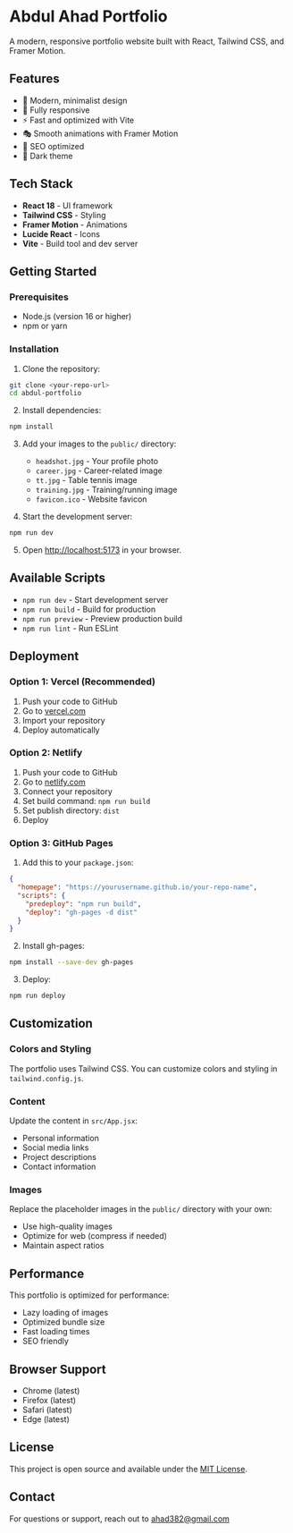 # Abdul Ahad Portfolio

A modern, responsive portfolio website built with React, Tailwind CSS, and Framer Motion.

## Features

- 🎨 Modern, minimalist design
- 📱 Fully responsive
- ⚡ Fast and optimized with Vite
- 🎭 Smooth animations with Framer Motion
- 🎯 SEO optimized
- 🌙 Dark theme

## Tech Stack

- **React 18** - UI framework
- **Tailwind CSS** - Styling
- **Framer Motion** - Animations
- **Lucide React** - Icons
- **Vite** - Build tool and dev server

## Getting Started

### Prerequisites

- Node.js (version 16 or higher)
- npm or yarn

### Installation

1. Clone the repository:
```bash
git clone <your-repo-url>
cd abdul-portfolio
```

2. Install dependencies:
```bash
npm install
```

3. Add your images to the `public/` directory:
   - `headshot.jpg` - Your profile photo
   - `career.jpg` - Career-related image
   - `tt.jpg` - Table tennis image
   - `training.jpg` - Training/running image
   - `favicon.ico` - Website favicon

4. Start the development server:
```bash
npm run dev
```

5. Open [http://localhost:5173](http://localhost:5173) in your browser.

## Available Scripts

- `npm run dev` - Start development server
- `npm run build` - Build for production
- `npm run preview` - Preview production build
- `npm run lint` - Run ESLint

## Deployment

### Option 1: Vercel (Recommended)

1. Push your code to GitHub
2. Go to [vercel.com](https://vercel.com)
3. Import your repository
4. Deploy automatically

### Option 2: Netlify

1. Push your code to GitHub
2. Go to [netlify.com](https://netlify.com)
3. Connect your repository
4. Set build command: `npm run build`
5. Set publish directory: `dist`
6. Deploy

### Option 3: GitHub Pages

1. Add this to your `package.json`:
```json
{
  "homepage": "https://yourusername.github.io/your-repo-name",
  "scripts": {
    "predeploy": "npm run build",
    "deploy": "gh-pages -d dist"
  }
}
```

2. Install gh-pages:
```bash
npm install --save-dev gh-pages
```

3. Deploy:
```bash
npm run deploy
```

## Customization

### Colors and Styling
The portfolio uses Tailwind CSS. You can customize colors and styling in `tailwind.config.js`.

### Content
Update the content in `src/App.jsx`:
- Personal information
- Social media links
- Project descriptions
- Contact information

### Images
Replace the placeholder images in the `public/` directory with your own:
- Use high-quality images
- Optimize for web (compress if needed)
- Maintain aspect ratios

## Performance

This portfolio is optimized for performance:
- Lazy loading of images
- Optimized bundle size
- Fast loading times
- SEO friendly

## Browser Support

- Chrome (latest)
- Firefox (latest)
- Safari (latest)
- Edge (latest)

## License

This project is open source and available under the [MIT License](LICENSE).

## Contact

For questions or support, reach out to [ahad382@gmail.com](mailto:ahad382@gmail.com) 